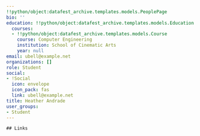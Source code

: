 ```yaml
---
!!python/object:datafest_archive.templates.models.PeoplePage
bio: ''
education: !!python/object:datafest_archive.templates.models.Education
  courses:
  - !!python/object:datafest_archive.templates.models.Course
    course: Computer Engineering
    institution: School of Cinematic Arts
    year: null
email: ubell@example.net
organizations: []
role: Student
social:
- !Social
  icon: envelope
  icon_pack: fas
  link: ubell@example.net
title: Heather Andrade
user_groups:
- Student
---
```


    ## Links
    
